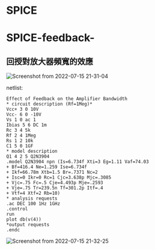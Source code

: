 # SPICE
# SPICE-feedback-

## 回授對放大器頻寬的效應

![Screenshot from 2022-07-15 21-31-04](https://user-images.githubusercontent.com/68816726/179233187-da025664-77ab-406f-8854-3b78a0a3b49e.png)

netlist:
```
Effect of Feedback on the Amplifier Bandwidth
* circuit description (Rf=1Meg)*
Vcc+ 3 0 10V
Vcc- 6 0 -10V
Vs 1 0 ac 1 
Ibias 5 6 DC 1m
Rc 3 4 5k
Rf 2 4 1Meg
Rs 1 2 10k
C1 5 0 1GF
* model description
Q1 4 2 5 Q2N3904
.model Q2N3904 npn (Is=6.734f Xti=3 Eg=1.11 Vaf=74.03
+ Bf=416.4 Ne=1.259 Ise=6.734f
+ Ikf=66.78m Xtb=1.5 Br=.7371 Nc=2
+ Isc=0 Ikr=0 Rc=1 Cjc=3.638p Mjc=.3085
+ Vjc=.75 Fc=.5 Cje=4.493p Mje=.2593
+ Vje=.75 Tr=239.5n Tf=301.2p Itf=.4
+ Vtf=4 Xtf=2 Rb=10)
* analysis requests
.ac DEC 100 1Hz 1GHz
.control
run
plot db(v(4))
*output requests
.endc
```

![Screenshot from 2022-07-15 21-32-25](https://user-images.githubusercontent.com/68816726/179233398-eb3557fe-2f12-4abf-84d2-b8f7db32b90e.png)

